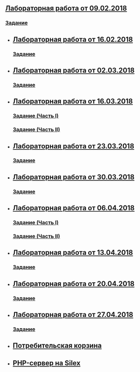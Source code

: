  ## [Лабораторная работа от 09.02.2018](2018_02_09)
 ### [Задание](https://github.com/GossJS/js_starters1/tree/05022018)
* ## [Лабораторная работа от 16.02.2018](2018_02_16)
  ### [Задание](https://github.com/GossJS/js_starters1/tree/16022015)
* ## [Лабораторная работа от 02.03.2018](2018_03_02)
  ### [Задание](https://kodaktor.ru/g/02032018)
* ## [Лабораторная работа от 16.03.2018](2018_03_16)
  ### [Задание (Часть I)](http://kodaktor.ru/16-03-2018-1.pdf)
  ### [Задание (Часть II)](http://kodaktor.ru/16-03-2018-2.pdf)
* ## [Лабораторная работа от 23.03.2018](2018_03_23)
  ### [Задание](https://kodaktor.ru/g/23032018)
* ## [Лабораторная работа от 30.03.2018](2018_03_30)
  ### [Задание](https://kodaktor.ru/g/30032018)
* ## [Лабораторная работа от 06.04.2018](2018_04_06)
  ### [Задание (Часть I)](https://kodaktor.ru/06042018)
  ### [Задание (Часть II)](https://kodaktor.ru/06042018_2)
* ## [Лабораторная работа от 13.04.2018](2018_04_13)
  ### [Задание](https://kodaktor.ru/g/13042018)
* ## [Лабораторная работа от 20.04.2018](2018_04_20)
  ### [Задание](https://kodaktor.ru/g/20042018)
* ## [Лабораторная работа от 27.04.2018](2018_04_27)
  ### [Задание](https://kodaktor.ru/g/27042018)
* ## [Потребительская корзина](consumer_basket)
* ## [PHP-сервер на Silex](https://github.com/vasily-kowalev/Silex_server)
